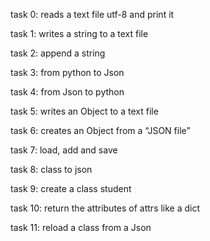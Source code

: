 task 0: reads a text file utf-8 and print it

task 1: writes a string to a text file

task 2: append a string

task 3: from python to Json

task 4: from Json to python

task 5: writes an Object to a text file

task 6: creates an Object from a “JSON file”

task 7: load, add and save

task 8: class to json

task 9: create a class student

task 10: return the attributes of attrs like a dict

task 11: reload a class from a Json